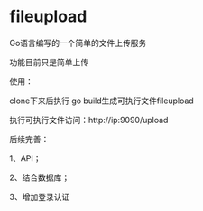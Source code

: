 # fileupload

Go语言编写的一个简单的文件上传服务

功能目前只是简单上传

使用：

clone下来后执行 go build生成可执行文件fileupload

执行可执行文件访问：http://ip:9090/upload

后续完善：

1、API；

2、结合数据库；

3、增加登录认证
